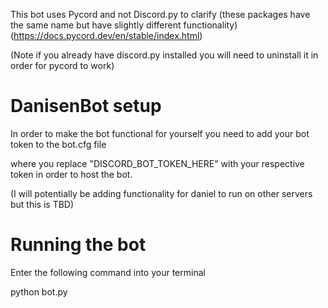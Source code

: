 This bot uses Pycord and not Discord.py to clarify (these packages have the same name but have slightly different functionality)
(https://docs.pycord.dev/en/stable/index.html)

(Note if you already have discord.py installed you will need to uninstall it in order for pycord to work)

# DanisenBot setup
In order to make the bot functional for yourself you need to add your bot token to the bot.cfg file

where you replace "DISCORD_BOT_TOKEN_HERE" with your respective token in order to host the bot.

(I will potentially be adding functionality for daniel to run on other servers but this is TBD)


# Running the bot

Enter the following command into your terminal

python bot.py